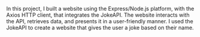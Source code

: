 In this project, I built a website using the Express/Node.js platform, with the Axios HTTP client, that integrates the JokeAPI. 
The website interacts with the API, retrieves data, and presents it in a user-friendly manner. 
I used the JokeAPI to create a website that gives the user a joke based on their name.
